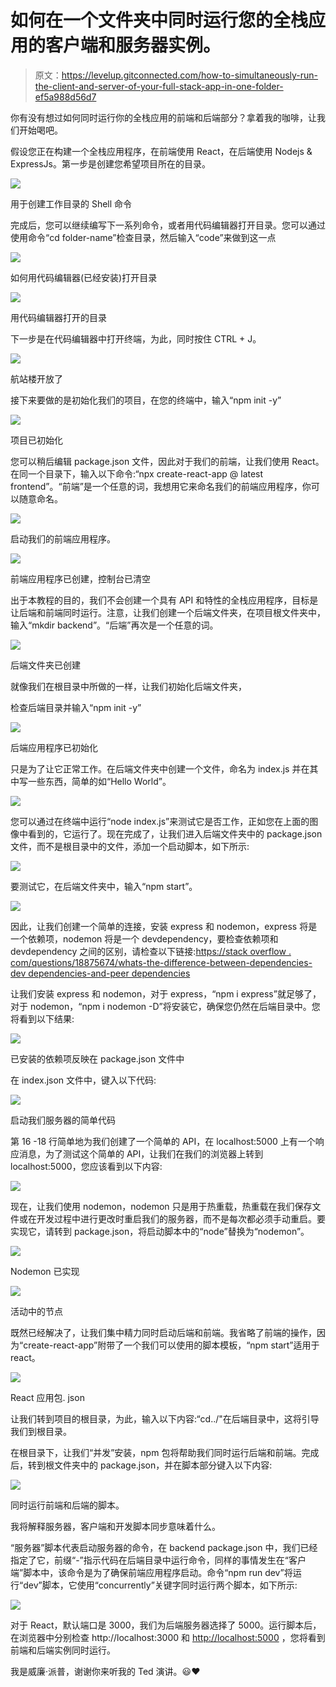 # 如何在一个文件夹中同时运行您的全栈应用的客户端和服务器实例。

> 原文：<https://levelup.gitconnected.com/how-to-simultaneously-run-the-client-and-server-of-your-full-stack-app-in-one-folder-ef5a988d56d7>

你有没有想过如何同时运行你的全栈应用的前端和后端部分？拿着我的咖啡，让我们开始喝吧。

假设您正在构建一个全栈应用程序，在前端使用 React，在后端使用 Nodejs & ExpressJs。第一步是创建您希望项目所在的目录。

![](img/eafc0b9a1f9e7ce3849f6429ab410b95.png)

用于创建工作目录的 Shell 命令

完成后，您可以继续编写下一系列命令，或者用代码编辑器打开目录。您可以通过使用命令“cd folder-name”检查目录，然后输入“code”来做到这一点

![](img/e6e1563692d82798c9a20f12c3032a02.png)

如何用代码编辑器(已经安装)打开目录

![](img/6c24956a4d7cb6a5b4c0184d14ff62ce.png)

用代码编辑器打开的目录

下一步是在代码编辑器中打开终端，为此，同时按住 CTRL + J。

![](img/20d9524b91b82e23b957bb5da191e745.png)

航站楼开放了

接下来要做的是初始化我们的项目，在您的终端中，输入“npm init -y”

![](img/4ac55b2a2a748022a965e87566433a24.png)

项目已初始化

您可以稍后编辑 package.json 文件，因此对于我们的前端，让我们使用 React。在同一个目录下，输入以下命令:“npx create-react-app @ latest frontend”。“前端”是一个任意的词，我想用它来命名我们的前端应用程序，你可以随意命名。

![](img/46282bfa51f6d7d69114567452d20a30.png)

启动我们的前端应用程序。

![](img/b6daef41f925eec3f015a90ecae5f6ec.png)

前端应用程序已创建，控制台已清空

出于本教程的目的，我们不会创建一个具有 API 和特性的全栈应用程序，目标是让后端和前端同时运行。注意，让我们创建一个后端文件夹，在项目根文件夹中，输入“mkdir backend”。“后端”再次是一个任意的词。

![](img/18f2116fa31f6e102ddde1e94c942c81.png)

后端文件夹已创建

就像我们在根目录中所做的一样，让我们初始化后端文件夹，

检查后端目录并输入“npm init -y”

![](img/8869d4a095874a095118fb20b0775468.png)

后端应用程序已初始化

只是为了让它正常工作。在后端文件夹中创建一个文件，命名为 index.js 并在其中写一些东西，简单的如“Hello World”。

![](img/5ce350796ce9e2e1dfe11754c1720246.png)

您可以通过在终端中运行“node index.js”来测试它是否工作，正如您在上面的图像中看到的，它运行了。现在完成了，让我们进入后端文件夹中的 package.json 文件，而不是根目录中的文件，添加一个启动脚本，如下所示:

![](img/0e5a11cfb31c70284d60876bdce5aaea.png)

要测试它，在后端文件夹中，输入“npm start”。

![](img/9dc950448002f8be6052491de58a952c.png)

因此，让我们创建一个简单的连接，安装 express 和 nodemon，express 将是一个依赖项，nodemon 将是一个 devdependency，要检查依赖项和 devdependency 之间的区别，请检查以下链接:[https://stack overflow . com/questions/18875674/whats-the-difference-between-dependencies-dev dependencies-and-peer dependencies](https://stackoverflow.com/questions/18875674/whats-the-difference-between-dependencies-devdependencies-and-peerdependencies)

让我们安装 express 和 nodemon，对于 express，“npm i express”就足够了，对于 nodemon，“npm i nodemon -D”将安装它，确保您仍然在后端目录中。您将看到以下结果:

![](img/1ab40c4c2da21f2cb6e0c243ec23feab.png)

已安装的依赖项反映在 package.json 文件中

在 index.json 文件中，键入以下代码:

![](img/da8cb0351c0d2c3590264da1bcf2c04d.png)

启动我们服务器的简单代码

第 16 -18 行简单地为我们创建了一个简单的 API，在 localhost:5000 上有一个响应消息，为了测试这个简单的 API，让我们在我们的浏览器上转到 localhost:5000，您应该看到以下内容:

![](img/43426f06473dff94caaa82c9c517da2b.png)

现在，让我们使用 nodemon，nodemon 只是用于热重载，热重载在我们保存文件或在开发过程中进行更改时重启我们的服务器，而不是每次都必须手动重启。要实现它，请转到 package.json，将启动脚本中的“node”替换为“nodemon”。

![](img/97b98f72092499326df12818896777f9.png)

Nodemon 已实现

![](img/13c55cb5ff482139174bd2847dfc91fb.png)

活动中的节点

既然已经解决了，让我们集中精力同时启动后端和前端。我省略了前端的操作，因为“create-react-app”附带了一个我们可以使用的脚本模板，“npm start”适用于 react。

![](img/de3ae3be5dddfdc6e28a7c1c326c1d1d.png)

React 应用包. json

让我们转到项目的根目录，为此，输入以下内容:“cd../"在后端目录中，这将引导我们到根目录。

在根目录下，让我们“并发”安装，npm 包将帮助我们同时运行后端和前端。完成后，转到根文件夹中的 package.json，并在脚本部分键入以下内容:

![](img/61bc74ff9f84cc35d0e334cf2a9b53cb.png)

同时运行前端和后端的脚本。

我将解释服务器，客户端和开发脚本同步意味着什么。

“服务器”脚本代表启动服务器的命令，在 backend package.json 中，我们已经指定了它，前缀“-”指示代码在后端目录中运行命令，同样的事情发生在“客户端”脚本中，该命令是为了确保前端应用程序启动。命令“npm run dev”将运行“dev”脚本，它使用“concurrently”关键字同时运行两个脚本，如下所示:

![](img/48adc380ce9fd0784106a29b6d9f6628.png)

对于 React，默认端口是 3000，我们为后端服务器选择了 5000。运行脚本后，在浏览器中分别检查 http://localhost:3000 和 [http://localhost:5000](http://localhost:5000) ，您将看到前端和后端实例同时运行。

我是威廉·派普，谢谢你来听我的 Ted 演讲。😃♥️
